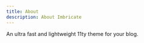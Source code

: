 ```yaml
---
title: About
description: About Imbricate
---
```

An ultra fast and lightweight 11ty theme for your blog.